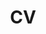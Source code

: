 ---
layout: cv
permalink: /cv_EN/
title: CV
display_lang: EN
nav: true
nav_order: 4
cv_pdf: zhenjiang_zhao_cv_2402.pdf
description: Find my CV by clicking the pdf download button on the right.
#toc:
#  sidebar: left
---